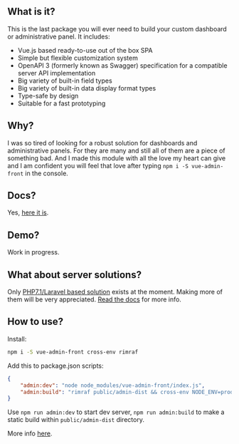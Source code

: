 ## What is it?

This is the last package you will ever need to build your custom dashboard or administrative panel. It includes:
* Vue.js based ready-to-use out of the box SPA
* Simple but flexible customization system
* OpenAPI 3 (formerly known as Swagger) specification for a compatible server API implementation
* Big variety of built-in field types
* Big variety of built-in data display format types
* Type-safe by design
* Suitable for a fast prototyping

## Why?

I was so tired of looking for a robust solution for dashboards and administrative panels. For they are many and still all of them are a piece of something bad. And I made this module with all the love my heart can give and I am confident you will feel that love after typing `npm i -S vue-admin-front` in the console.

## Docs?

Yes, [here it is](https://mr-timofey.gitbooks.io/vue-admin).

## Demo?

Work in progress.

## What about server solutions?

Only [PHP7.1/Laravel based solution](https://github.com/mrTimofey/laravel-admin-api) exists at the moment. Making more of them will be very appreciated. [Read the docs](https://mr-timofey.gitbooks.io/vue-admin/server-api-prerequisities.html) for more info.

## How to use?

Install:
```bash
npm i -S vue-admin-front cross-env rimraf
```

Add this to package.json scripts:
```json
{
	"admin:dev": "node node_modules/vue-admin-front/index.js",
	"admin:build": "rimraf public/admin-dist && cross-env NODE_ENV=production webpack --config node_modules/vue-admin-front/webpack.config.js --progress --hide-modules"
}
```

Use `npm run admin:dev` to start dev server, `npm run admin:build` to make a static build within `public/admin-dist` directory.

More info [here](https://mr-timofey.gitbooks.io/vue-admin/quick-start.html).

